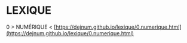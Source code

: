 
<h1>LEXIQUE</h1>

0 > NUMÉRIQUE < [https://dejnum.github.io/lexique/0.numerique.html](https://dejnum.github.io/lexique/0.numerique.html)
